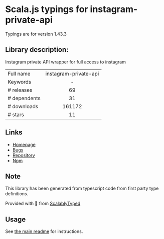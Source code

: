 
# Scala.js typings for instagram-private-api

Typings are for version 1.43.3

## Library description:
Instagram private API wrapper for full access to instagram

|                    |                 |
| ------------------ | :-------------: |
| Full name          | instagram-private-api |
| Keywords           | - |
| # releases         | 69 |
| # dependents       | 31 |
| # downloads        | 161172 |
| # stars            | 11 |

## Links
- [Homepage](https://github.com/dilame/instagram-private-api)
- [Bugs](https://github.com/dilame/instagram-private-api/issues)
- [Repository](https://github.com/dilame/instagram-private-api)
- [Npm](https://www.npmjs.com/package/instagram-private-api)
    


## Note
This library has been generated from typescript code from first party type definitions.

Provided with :purple_heart: from [ScalablyTyped](https://github.com/oyvindberg/ScalablyTyped)

## Usage
See [the main readme](../../readme.md) for instructions.


